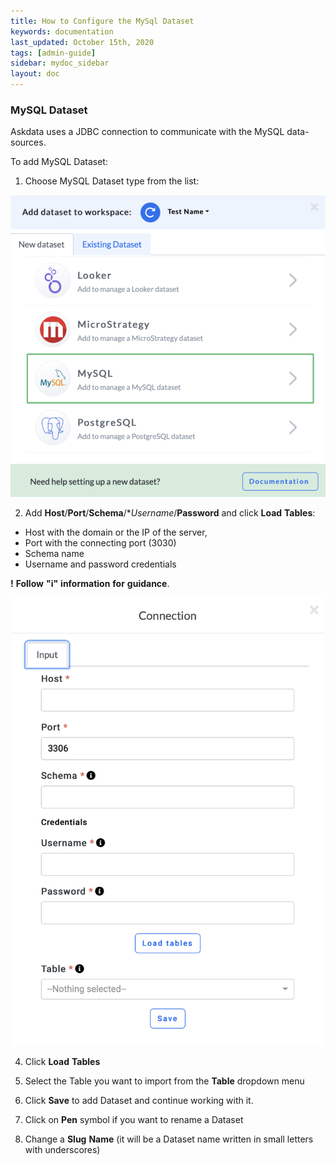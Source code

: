 ```yaml
---
title: How to Configure the MySql Dataset
keywords: documentation
last_updated: October 15th, 2020
tags: [admin-guide]
sidebar: mydoc_sidebar
layout: doc
---
```


### MySQL Dataset

Askdata uses a JDBC connection to communicate with the MySQL data-sources.

To add MySQL Dataset:

1. Choose MySQL Dataset type from the list:

<img src="/media/admin-guide/sql_1.png" class="image-doc p-3">

2. Add **Host**/**Port**/**Schema**/**Username*/**Password** and click **Load** **Tables**:

 - Host with the domain or the IP of the server, 
 - Port with the connecting port (3030)
 - Schema name
 - Username and password credentials

**!** **Follow** **"i"** **information** **for** **guidance**.

<img src="/media/admin-guide/sql_2.png" class="image-doc p-3"> 

4. Click **Load** **Tables**

5. Select the Table you want to import from the **Table** dropdown menu

6. Click **Save** to add Dataset and continue working with it.

7. Click on **Pen** symbol if you want to rename a Dataset
 
8. Change a **Slug** **Name** (it will be a Dataset name written in small letters with underscores)





